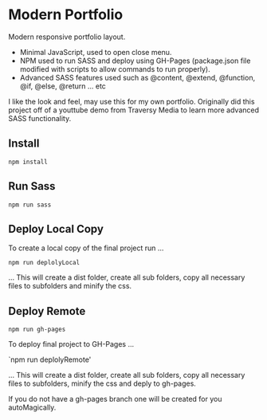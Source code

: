 # Modern Portfolio

Modern responsive portfolio layout.

- Minimal JavaScript, used to open close menu.
- NPM used to run SASS and deploy using GH-Pages (package.json file modified with scripts to allow commands to run properly).
- Advanced SASS features used such as @content, @extend, @function, @if, @else, @return ... etc

I like the look and feel, may use this for my own portfolio. Originally did this project off of a youttube demo from Traversy Media to learn more advanced SASS functionality.

## Install

`npm install`

## Run Sass

`npm run sass`

## Deploy Local Copy

To create a local copy of the final project run ...

`npm run deplolyLocal`

... This will create a dist folder, create all sub folders, copy all necessary files to subfolders and minify the css.

## Deploy Remote

`npm run gh-pages`

To deploy final project to GH-Pages ...

`npm run deplolyRemote'

... This will create a dist folder, create all sub folders, copy all necessary files to subfolders, minify the css and deply to gh-pages.

If you do not have a gh-pages branch one will be created for you autoMagically.
